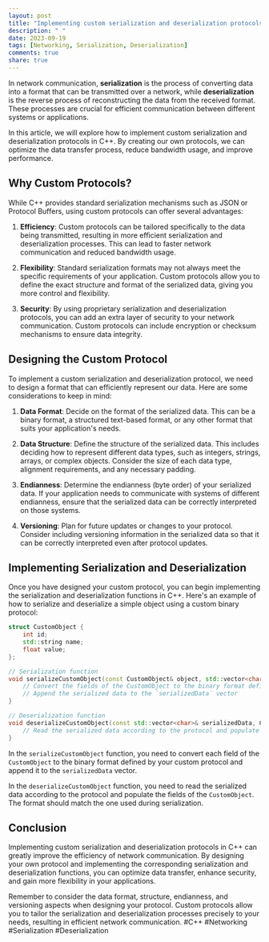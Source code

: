 ```yaml
---
layout: post
title: "Implementing custom serialization and deserialization protocols for efficient network communication in C++"
description: " "
date: 2023-09-19
tags: [Networking, Serialization, Deserialization]
comments: true
share: true
---
```


In network communication, **serialization** is the process of converting data into a format that can be transmitted over a network, while **deserialization** is the reverse process of reconstructing the data from the received format. These processes are crucial for efficient communication between different systems or applications.

In this article, we will explore how to implement custom serialization and deserialization protocols in C++. By creating our own protocols, we can optimize the data transfer process, reduce bandwidth usage, and improve performance.

## Why Custom Protocols?

While C++ provides standard serialization mechanisms such as JSON or Protocol Buffers, using custom protocols can offer several advantages:

1. **Efficiency**: Custom protocols can be tailored specifically to the data being transmitted, resulting in more efficient serialization and deserialization processes. This can lead to faster network communication and reduced bandwidth usage.

2. **Flexibility**: Standard serialization formats may not always meet the specific requirements of your application. Custom protocols allow you to define the exact structure and format of the serialized data, giving you more control and flexibility.

3. **Security**: By using proprietary serialization and deserialization protocols, you can add an extra layer of security to your network communication. Custom protocols can include encryption or checksum mechanisms to ensure data integrity.

## Designing the Custom Protocol

To implement a custom serialization and deserialization protocol, we need to design a format that can efficiently represent our data. Here are some considerations to keep in mind:

1. **Data Format**: Decide on the format of the serialized data. This can be a binary format, a structured text-based format, or any other format that suits your application's needs.

2. **Data Structure**: Define the structure of the serialized data. This includes deciding how to represent different data types, such as integers, strings, arrays, or complex objects. Consider the size of each data type, alignment requirements, and any necessary padding.

3. **Endianness**: Determine the endianness (byte order) of your serialized data. If your application needs to communicate with systems of different endianness, ensure that the serialized data can be correctly interpreted on those systems.

4. **Versioning**: Plan for future updates or changes to your protocol. Consider including versioning information in the serialized data so that it can be correctly interpreted even after protocol updates.

## Implementing Serialization and Deserialization

Once you have designed your custom protocol, you can begin implementing the serialization and deserialization functions in C++. Here's an example of how to serialize and deserialize a simple object using a custom binary protocol:

```cpp
struct CustomObject {
    int id;
    std::string name;
    float value;
};

// Serialization function
void serializeCustomObject(const CustomObject& object, std::vector<char>& serializedData) {
    // Convert the fields of the CustomObject to the binary format defined by the protocol
    // Append the serialized data to the `serializedData` vector
}

// Deserialization function
void deserializeCustomObject(const std::vector<char>& serializedData, CustomObject& object) {
    // Read the serialized data according to the protocol and populate the fields of the CustomObject
}

```

In the `serializeCustomObject` function, you need to convert each field of the `CustomObject` to the binary format defined by your custom protocol and append it to the `serializedData` vector.

In the `deserializeCustomObject` function, you need to read the serialized data according to the protocol and populate the fields of the `CustomObject`. The format should match the one used during serialization.

## Conclusion

Implementing custom serialization and deserialization protocols in C++ can greatly improve the efficiency of network communication. By designing your own protocol and implementing the corresponding serialization and deserialization functions, you can optimize data transfer, enhance security, and gain more flexibility in your applications.

Remember to consider the data format, structure, endianness, and versioning aspects when designing your protocol. Custom protocols allow you to tailor the serialization and deserialization processes precisely to your needs, resulting in efficient network communication. #C++ #Networking #Serialization #Deserialization